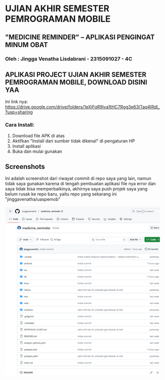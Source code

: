 # UJIAN AKHIR SEMESTER PEMROGRAMAN MOBILE

## "MEDICINE REMINDER" – APLIKASI PENGINGAT MINUM OBAT
### Oleh : Jingga Venatha Lisdabrani - 2315091027 - 4C

## APLIKASI PROJECT UJIAN AKHIR SEMESTER PEMROGRAMAN MOBILE, DOWNLOAD DISINI YAA
Ini link nya: https://drive.google.com/drive/folders/1eXjFqR9jva1tHC7Rgg3e63ITaq4IRdl_?usp=sharing

### Cara Install:
1. Download file APK di atas
2. Aktifkan "Install dari sumber tidak dikenal" di pengaturan HP
3. Install aplikasi
4. Buka dan mulai gunakan



## Screenshots
Ini adalah screenshot dari riwayat commit di repo saya yang lain, namun tidak saya gunakan karena di tengah pembuatan aplikasi file nya error dan saya tidak bisa memperbaikinya, akhirnya saya push projek saya yang belum rusak ke repo baru, yaitu repo yang sekarang ini "jinggavenatha/uaspemob"

![App](assets/commitawalgithub.png)
